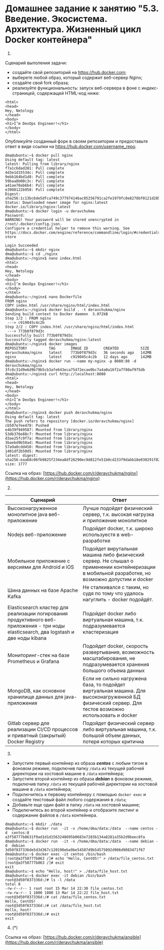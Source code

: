 # Домашнее задание к занятию "5.3. Введение. Экосистема. Архитектура. Жизненный цикл Docker контейнера"

1.  

Сценарий выполения задачи:

- создайте свой репозиторий на https://hub.docker.com;
- выберете любой образ, который содержит веб-сервер Nginx;
- создайте свой fork образа;
- реализуйте функциональность:
запуск веб-сервера в фоне с индекс-страницей, содержащей HTML-код ниже:
```
<html>
<head>
Hey, Netology
</head>
<body>
<h1>I’m DevOps Engineer!</h1>
</body>
</html>
```
Опубликуйте созданный форк в своем репозитории и предоставьте ответ в виде ссылки на https://hub.docker.com/username_repo.

```
dma@ubuntu:~$ docker pull nginx
Using default tag: latest
latest: Pulling from library/nginx
f7a1c6dad281: Pull complete 
4d3e1d15534c: Pull complete 
9ebb164bd1d8: Pull complete 
59baa8b00c3c: Pull complete 
a41ae70ab6b4: Pull complete 
e3908122b958: Pull complete 
Digest: sha256:1c13bc6de5dfca749c377974146ac05256791ca2fe1979fc8e8278bf0121d285
Status: Downloaded newer image for nginx:latest
docker.io/library/nginx:latest
dma@ubuntu:~$ docker login -u deravchukma
Password: 
WARNING! Your password will be stored unencrypted in /root/.docker/config.json.
Configure a credential helper to remove this warning. See
https://docs.docker.com/engine/reference/commandline/login/#credentials-store

Login Succeeded
dma@ubuntu:~$ mkdir nginx
dma@ubuntu:~$ cd ./nginx
dma@ubuntu:~/nginx$ nano index.html
<html>
<head>
Hey, Netology
</head>
<body>
<h1>I’m DevOps Engineer!</h1>
</body>
</html>
dma@ubuntu:~/nginx$ nano Dockerfile
FROM nginx
COPY index.html /usr/share/nginx/html/index.html
dma@ubuntu:~/nginx$ docker build . -t deravchukma/nginx
Sending build context to Docker daemon  3.072kB
Step 1/2 : FROM nginx
 ---> c919045c4c2b
Step 2/2 : COPY index.html /usr/share/nginx/html/index.html
 ---> 773b0f879d3c
Successfully built 773b0f879d3c
Successfully tagged deravchukma/nginx:latest
dma@ubuntu:~/nginx$ docker images
REPOSITORY          TAG       IMAGE ID       CREATED          SIZE
deravchukma/nginx   latest    773b0f879d3c   36 seconds ago   142MB
nginx               latest    c919045c4c2b   12 days ago      142MB
dma@ubuntu:~/nginx$ docker run --name my-nginx -p 8080:80 -d deravchukma/nginx
3fc0c31d9e6d9b79b5cb3afe643eca75472ecae0bc7a4a0a16f2a7f80af975db
dma@ubuntu:~/nginx$ curl http://localhost:8080
<html>
<head>
Hey, Netology
</head>
<body>
<h1>I’m DevOps Engineer!</h1>
</body>
</html>
dma@ubuntu:~/nginx$ docker push deravchukma/nginx
Using default tag: latest
The push refers to repository [docker.io/deravchukma/nginx]
cb507e7ee478: Pushed 
e4b39f949587: Mounted from library/nginx 
53db376e88c7: Mounted from library/nginx 
d3ae25fc9f7a: Mounted from library/nginx 
3baebd9b50ad: Mounted from library/nginx 
57a9a0cdd450: Mounted from library/nginx 
1401df2b50d5: Mounted from library/nginx 
latest: digest: sha256:eaa68c06fb9825f234ea8df26290ec9d812fe51b0cd233f9dabb18e030291f82 size: 1777
```

Ссылка на образ: [https://hub.docker.com/r/deravchukma/nginx](https://hub.docker.com/r/deravchukma/nginx)

2.  
| Сценарий  | Ответ |
| ------------- | ------------- |
| Высоконагруженное монолитное java веб-приложение | Лучше подойдет физический сервер, т.к. высокая нагрузка и приложение монолитное |
| Nodejs веб-приложение | Подойдет docker, т.к. широко используестя в web-разработке |
| Мобильное приложение c версиями для Android и iOS | Подойдет вирутальная машина либо физический сервер. Не слышал о применении контейнеризации в мобильной разработке, но возможно допустим и docker|
| Шина данных на базе Apache Kafka | Не сталкивался с таким, но судя по тому что удалось нагуглить - docker подойдёт. |
| Elasticsearch кластер для реализации логирования продуктивного веб-приложения - три ноды elasticsearch, два logstash и две ноды kibana | Подойдет docker либо виртуальная машина, т.к. подразумевается кластеризация |
| Мониторинг-стек на базе Prometheus и Grafana | Подойдет docker, скорость развертывания, возможность масштабирования, не подразумевается хранения большого объема данных |
| MongoDB, как основное хранилище данных для java-приложения | Если не сильно нагружена база, то подойдет виртуальная машина. Для высоконагруженной БД физический сервер. Для тестов возможно использовать и docker|
| Gitlab сервер для реализации CI/CD процессов и приватный (закрытый) Docker Registry | Подойдет физический сервер либо виртуальная машина, т.к. большой объем данных, потеря которых критична |

3.  

- Запустите первый контейнер из образа ***centos*** c любым тэгом в фоновом режиме, подключив папку ```/data``` из текущей рабочей директории на хостовой машине в ```/data``` контейнера;
- Запустите второй контейнер из образа ***debian*** в фоновом режиме, подключив папку ```/data``` из текущей рабочей директории на хостовой машине в ```/data``` контейнера;
- Подключитесь к первому контейнеру с помощью ```docker exec``` и создайте текстовый файл любого содержания в ```/data```;
- Добавьте еще один файл в папку ```/data``` на хостовой машине;
- Подключитесь во второй контейнер и отобразите листинг и содержание файлов в ```/data``` контейнера.
```
dma@ubuntu:~$ mkdir ./data
dma@ubuntu:~$ docker run  -it -v /home/dma/data:/data  --name centos -d  centos:8
a3f58777b8631f9ad1d1d1563248695b0683e7283b134a8281a35b2d9beec8fa
dma@ubuntu:~$ docker run  -it -v /home/dma/data:/data  --name debian -d  debian
3d50f837336de5d3d367c120198eba9be54587d9b54575092d986d9083471f67
dma@ubuntu:~$ docker exec -it centos /bin/bash
[root@a3f58777b863 /]# echo "Hello, CentOS!" > /data/file_centos.txt
[root@a3f58777b863 /]# exit
exit
dma@ubuntu:~$ echo "Hello, host!" > ./data/file_host.txt
dma@ubuntu:~$ docker exec -it debian /bin/bash
root@3d50f837336d:/# ls -l /data
total 8
-rw-r--r-- 1 root root 15 Mar 14 22:30 file_centos.txt
-rw-rw-r-- 1 1000 1000 13 Mar 14 22:22 file_host.txt
root@3d50f837336d:/# cat /data/file_centos.txt 
Hello, CentOS!
root@3d50f837336d:/# cat /data/file_host.txt 
Hello, host!
root@3d50f837336d:/# exit
exit
```

4. (*)  

Ссылка на образ: [https://hub.docker.com/r/deravchukma/ansible](https://hub.docker.com/r/deravchukma/ansible)